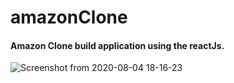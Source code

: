 # amazonClone

#### Amazon Clone build application using the reactJs.

![Screenshot from 2020-08-04 18-16-23](https://user-images.githubusercontent.com/30383739/89297142-0880b780-d681-11ea-87fb-93bc58628345.png)


